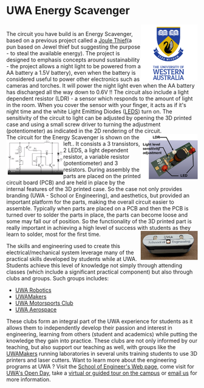 # UWA Energy Scavenger
<img src="images\UWA-Full-Ver-CMYK3.png" alt="UWA logo"  align="right" width="150"/><br>
 The circuit you have build is an Energy Scavenger, based on a previous project called a [Joule Thief](https://www.instructables.com/Colour-Changing-Night-Joule-Thief/
 )(a pun based on Jewel thief but suggesting the purpose - to steal the available energy). The project is designed to emphasis concepts around sustainability - the project allows a night light to be powered from a AA battery a 1.5V battery), even when the battery is considered useful to power other electronics such as cameras and torches.  It will power the night light even when the AA battery has discharged all the way down to 0.6V !! The circuit also include a light dependent resistor (LDR) - a sensor which responds to the amount of light in the room.  When you cover the sensor with your finger, it acts as if it's night time and the white Light Emitting Diodes ([LEDS](https://en.wikipedia.org/wiki/Light-emitting_diode)) turn on.  The sensitivity of the circuit to light can be adjusted by opening the 3D printed case and using  a small screw driver to turning the adjustment (potentiometer) as indicated in the 2D rendering of the circuit. <img src="images\PCB_3DRenderdTop.png" alt="UWA logo"  align="right" width="150"/><br>
 The circuit for the Energy Scavenger is shown on the left.<img src="images\circuit.png" alt="UWA logo"  align="left" width="150"/>.  It consists a 3 transistors, 2 LEDS, a light dependent resistor, a variable resistor (potentiometer) and 3 resistors.  During assembly the parts are placed on the printed circuit board (PCB) and are held in place by the internal features of the 3D printed case.  So the case not only provides branding (UWA - School or Engineering), and aesthetics, but provided an important platform for the parts, making the overall circuit easier to assemble.  Typically when parts are placed on a PCB and then the PCB is turned over to solder the parts in place, the parts can become loose and some may fall our of position.  So the functionality of the 3D printed part is really important in achieving a high level of success with students as they learn to solder, most for the first time.
<img src="images\Assembled.jpg" alt="UWA logo"  align="right" width="150"/><br>

The skills and engineering used to create this electrical/mechanical system leverage many of the practical skills developed by students while at UWA.  Students achieve this level of knowledge not simply through attending classes (which include a significant practical component) but also through clubs and groups.  Such groups includes:<br>
* [UWA Robotics](https://uwarobotics.com.au/)
* [UWAMakers](https://www.facebook.com/uwamakers/posts/here-is-a-quick-guide-to-gaining-access-to-the-makers-lab-whether-you-wish-to-us/2339898429649541/)
* [UWA Motorsports Club](https://www.uwa.edu.au/facilities/motorsport)
* [UWA Aerospace](https://www.facebook.com/UWAAerospace/)<br>

These clubs form an integral part of the UWA experience for students as it allows them to independently develop their passion and interest in engineering, learning from others (student and academics) while putting the knowledge they gain into practice.  These clubs are not only informed by our teaching, but also support our teaching as well, with groups like the [UWAMakers](https://www.facebook.com/uwamakers/posts/here-is-a-quick-guide-to-gaining-access-to-the-makers-lab-whether-you-wish-to-us/2339898429649541/) running laboratories in several units training students to use 3D printers and laser cutters.  Want to learn more about the engineering programs at UWA ? Visit the [School of Engineer's Web page](https://www.uwa.edu.au/schools/engineering), come visit for [UWA's Open Day](https://www.uwa.edu.au/open-day), take a [virtual or guided tour on the campus](https://www.uwa.edu.au/study/campus-tours#guided-tours) or [email us](mailto:schoolops-eng@uwa.edu.au) for more information.
